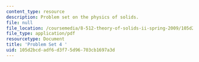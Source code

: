 ```yaml
---
content_type: resource
description: Problem set on the physics of solids.
file: null
file_location: /coursemedia/8-512-theory-of-solids-ii-spring-2009/105d2bcdadf6d3f75d96703cb1697a3d_MIT8_512s09_2004_pset04.pdf
file_type: application/pdf
resourcetype: Document
title: 'Problem Set 4 '
uid: 105d2bcd-adf6-d3f7-5d96-703cb1697a3d
---
```

